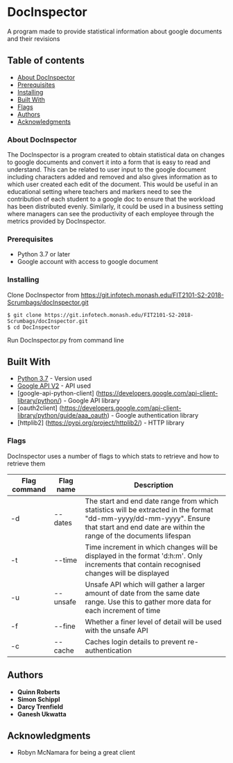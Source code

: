 # DocInspector

A program made to provide statistical information about google documents and their revisions

## Table of contents 
* [About DocInspector](#about)
* [Prerequisites](#prereq)
* [Installing](#install)
* [Built With](#built)
* [Flags](#flags)
* [Authors](#authors)
* [Acknowledgments](#acknowledgements)

### About DocInspector <a name="about"></a>

The DocInspector is a program created to obtain statistical data on changes to google documents and convert it into a form that is easy to read and understand. This can be related to user input to the google document including characters added and removed and also gives information as to which user created each edit of the document. This would be useful in an educational setting where teachers and markers need to see the contribution of each student to a google doc to ensure that the workload has been distributed evenly. Similarly, it could be used in a business setting where managers can see the productivity of each employee through the metrics provided by DocInspector.


### Prerequisites <a name="prereq"></a>

- Python 3.7 or later 
- Google account with access to google document


### Installing <a name="install"></a>

Clone DocInspector from https://git.infotech.monash.edu/FIT2101-S2-2018-Scrumbags/docInspector.git

```
$ git clone https://git.infotech.monash.edu/FIT2101-S2-2018-Scrumbags/docInspector.git
$ cd DocInspector
```

Run DocInspector.py from command line 


## Built With <a name="built"></a>

* [Python 3.7](https://www.python.org/downloads/release/python-370/) - Version used  
* [Google API V2](https://developers.google.com/drive/api/v2/reference/) - API used
* [google-api-python-client] (https://developers.google.com/api-client-library/python/) - Google API library
* [oauth2client] (https://developers.google.com/api-client-library/python/guide/aaa_oauth) - Google authentication library
* [httplib2] (https://pypi.org/project/httplib2/) - HTTP library 

### Flags <a name="flags"></a>

DocInspector uses a number of flags to which stats to retrieve and how to retrieve them 

| Flag command |   Flag name   | Description | 
| --- | --- | --- |
| -d | --dates | The start and end date range from which statistics will be extracted in the format "dd-mm-yyyy/dd-mm-yyyy". Ensure that start and end date are within the range of the documents lifespan |
| -t | --time | Time increment in which changes will be displayed in the format 'd:h:m'. Only increments that contain recognised changes will be displayed |
| -u | --unsafe | Unsafe API which will gather a larger amount of date from the same date range. Use this to gather more data for each increment of time |
| -f | --fine | Whether a finer level of detail will be used with the unsafe API|
| -c | --cache | Caches login details to prevent re-authentication|


## Authors <a name="authors"></a>

* **Quinn Roberts**
* **Simon Schippl**
* **Darcy Trenfield**
* **Ganesh Ukwatta**

 
## Acknowledgments <a name="acknowledgements"></a>

* Robyn McNamara for being a great client

